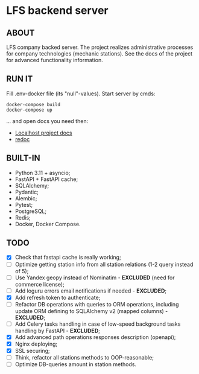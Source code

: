 # **LFS backend server**

## ABOUT
LFS company backed server. The project realizes administrative processes for company technologies (mechanic stations).
See the docs of the project for advanced functionality information.

## RUN IT
Fill .env-docker file (its "null"-values).
Start server by cmds:
```
docker-compose build
docker-compose up
```
... and open docs you need then: 
- [Localhost project docs](http://localhost:8080/docs)
- [redoc](http://localhost:8080/redoc)

## BUILT-IN
- Python 3.11 + asyncio;
- FastAPI + FastAPI cache;
- SQLAlchemy;
- Pydantic;
- Alembic;
- Pytest;
- PostgreSQL;
- Redis;
- Docker, Docker Compose.

## TODO
- [x] Check that fastapi cache is really working;
- [ ] Optimize getting station info from all station relations (1-2 query instead of 5);
- [ ] Use Yandex geopy instead of Nominatim - **EXCLUDED** (need for commerce license);
- [ ] Add loguru errors email notifications if needed - **EXCLUDED**;
- [x] Add refresh token to authenticate;
- [ ] Refactor DB operations with queries to ORM operations, including update ORM defining to SQLAlchemy v2 (mapped columns) - **EXCLUDED**;
- [ ] Add Celery tasks handling in case of low-speed background tasks handling by FastAPI - **EXCLUDED**;
- [x] Add advanced path operations responses description (openapi);
- [x] Nginx deploying;
- [x] SSL securing;
- [ ] Think, refactor all stations methods to OOP-reasonable;
- [ ] Optimize DB-queries amount in station methods.
